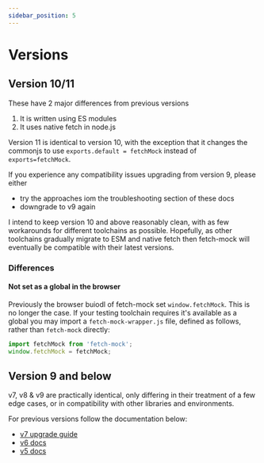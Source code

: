 ```yaml
---
sidebar_position: 5
---
```


# Versions

## Version 10/11

These have 2 major differences from previous versions

1. It is written using ES modules
2. It uses native fetch in node.js

Version 11 is identical to version 10, with the exception that it changes the commonjs to use `exports.default = fetchMock` instead of `exports=fetchMock`.

If you experience any compatibility issues upgrading from version 9, please either

- try the approaches iom the troubleshooting section of these docs
- downgrade to v9 again

I intend to keep version 10 and above reasonably clean, with as few workarounds for different toolchains as possible. Hopefully, as other toolchains gradually migrate to ESM and native fetch then fetch-mock will eventually be compatible with their latest versions.

### Differences

#### Not set as a global in the browser

Previously the browser buiodl of fetch-mock set `window.fetchMock`. This is no longer the case. If your testing toolchain requires it's available as a global you may import a `fetch-mock-wrapper.js` file, defined as follows, rather than `fetch-mock` directly:

```js
import fetchMock from 'fetch-mock';
window.fetchMock = fetchMock;
```

## Version 9 and below

v7, v8 & v9 are practically identical, only differing in their treatment of a few edge cases, or in compatibility with other libraries and environments.

For previous versions follow the documentation below:

- [v7 upgrade guide](https://github.com/wheresrhys/fetch-mock/blob/master/docs/v6-v7-upgrade-guide.md)
- [v6 docs](https://github.com/wheresrhys/fetch-mock/tree/4231044aa94e234b53e296181ca5b6b4cecb6e3f/docs)
- [v5 docs](https://github.com/wheresrhys/fetch-mock/tree/b8270640d5711feffb01d1bf85bb7da95179c4de/docs)
